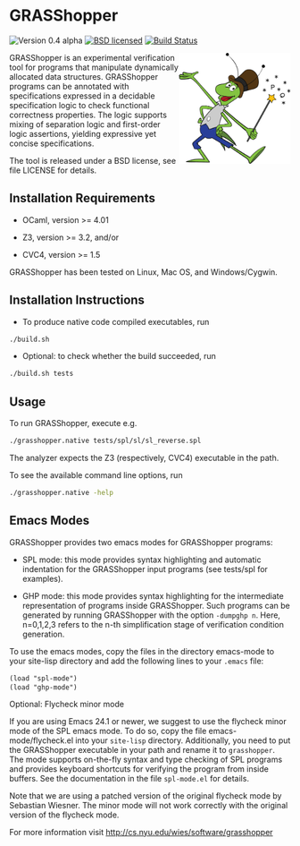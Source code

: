 GRASShopper
=======
![Version 0.4 alpha](https://img.shields.io/badge/version-0.4_alpha-green.svg)
[![BSD licensed](https://img.shields.io/badge/license-BSD-blue.svg)](https://raw.githubusercontent.com/wies/grasshopper/master/LICENSE)
[![Build Status](https://travis-ci.org/wies/grasshopper.svg?branch=master)](https://travis-ci.org/wies/grasshopper)

<img align="right" width="200" src="logo.png"/>
GRASShopper is an experimental verification tool for programs that
manipulate dynamically allocated data structures. GRASShopper programs
can be annotated with specifications expressed in a decidable
specification logic to check functional correctness properties. The
logic supports mixing of separation logic and first-order logic
assertions, yielding expressive yet concise specifications.

The tool is released under a BSD license, see file LICENSE for
details.


Installation Requirements
-------------------------
- OCaml, version >= 4.01

- Z3, version >= 3.2, and/or

- CVC4, version >= 1.5

GRASShopper has been tested on Linux, Mac OS, and Windows/Cygwin.


Installation Instructions 
-------------------------
- To produce native code compiled executables, run 
```bash
./build.sh
```

- Optional: to check whether the build succeeded, run
```bash
./build.sh tests
```

Usage
-------------------------

To run GRASShopper, execute e.g.
```bash
./grasshopper.native tests/spl/sl/sl_reverse.spl
```
The analyzer expects the Z3 (respectively, CVC4) executable in the path.

To see the available command line options, run
```bash
./grasshopper.native -help
```

Emacs Modes
-------------------------
GRASShopper provides two emacs modes for GRASShopper programs:

- SPL mode: this mode provides syntax highlighting and automatic
  indentation for the GRASShopper input programs (see tests/spl for
  examples).

- GHP mode: this mode provides syntax highlighting for the intermediate 
  representation of programs inside GRASShopper. Such programs can be
  generated by running GRASShopper with the option `-dumpghp n`.
  Here, n=0,1,2,3 refers to the n-th simplification stage of
  verification condition generation.

To use the emacs modes, copy the files in the directory emacs-mode to
your site-lisp directory and add the following lines to your `.emacs` file:

```elisp
(load "spl-mode")   
(load "ghp-mode")
```

Optional: Flycheck minor mode

If you are using Emacs 24.1 or newer, we suggest to use the
flycheck minor mode of the SPL emacs mode. To do so, copy the file
emacs-mode/flycheck.el into your `site-lisp` directory. Additionally,
you need to put the GRASShopper executable in your path and rename it
to `grasshopper`. The mode supports on-the-fly syntax and type
checking of SPL programs and provides keyboard shortcuts for verifying
the program from inside buffers. See the documentation in the file
`spl-mode.el` for details.

Note that we are using a patched version of the original flycheck mode
by Sebastian Wiesner. The minor mode will not work correctly with the
original version of the flycheck mode.

For more information visit http://cs.nyu.edu/wies/software/grasshopper
